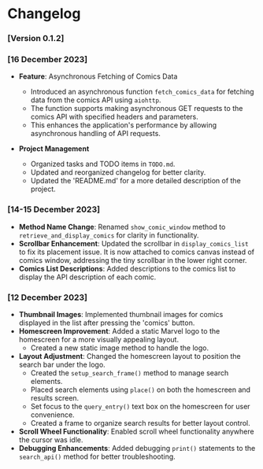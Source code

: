 # Changelog

### [Version 0.1.2]

### [16 December 2023]

- **Feature**: Asynchronous Fetching of Comics Data
  - Introduced an asynchronous function `fetch_comics_data` for fetching data from the comics API using `aiohttp`.
  - The function supports making asynchronous GET requests to the comics API with specified headers and parameters.
  - This enhances the application's performance by allowing asynchronous handling of API requests.

- **Project Management**
  - Organized tasks and TODO items in `TODO.md`.
  - Updated and reorganized changelog for better clarity.
  - Updated the 'README.md' for a more detailed description of the project.

### [14-15 December 2023]

- **Method Name Change**: Renamed `show_comic_window` method to `retrieve_and_display_comics` for clarity in functionality.
- **Scrollbar Enhancement**: Updated the scrollbar in `display_comics_list` to fix its placement issue. It is now attached to comics canvas instead of comics window, addressing the tiny scrollbar in the lower right corner.
- **Comics List Descriptions**: Added descriptions to the comics list to display the API description of each comic.

### [12 December 2023]

- **Thumbnail Images**: Implemented thumbnail images for comics displayed in the list after pressing the 'comics' button.
- **Homescreen Improvement**: Added a static Marvel logo to the homescreen for a more visually appealing layout.
  - Created a new static image method to handle the logo.
- **Layout Adjustment**: Changed the homescreen layout to position the search bar under the logo.
  - Created the `setup_search_frame()` method to manage search elements.
  - Placed search elements using `place()` on both the homescreen and results screen.
  - Set focus to the `query_entry()` text box on the homescreen for user convenience.
  - Created a frame to organize search results for better layout control.
- **Scroll Wheel Functionality**: Enabled scroll wheel functionality anywhere the cursor was idle.
- **Debugging Enhancements**: Added debugging `print()` statements to the `search_api()` method for better troubleshooting.
